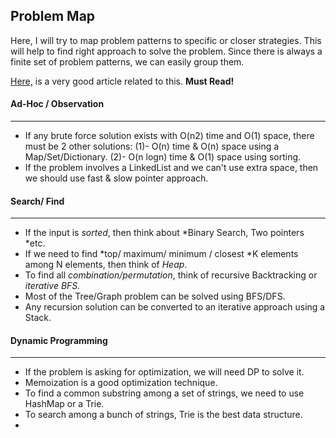 **Problem Map**
------------
Here, I will try to map problem patterns to specific or closer strategies. This will help to find right approach to solve the problem.  Since there is always a finite set of problem patterns, we can easily group them. 

[Here,](https://medium.com/better-programming/the-ultimate-strategy-to-preparing-for-the-coding-interview-ee9f7eb439f3 "Here,") is a very good article related to this. **Must Read!**

#### Ad-Hoc / Observation
------------
- If any brute force solution exists with O(n2) time and O(1) space, there must be 2 other solutions: (1)- O(n) time & O(n) space using a Map/Set/Dictionary. (2)- O(n logn) time & O(1) space using sorting.
- If the problem involves a LinkedList and we can't use extra space, then we should use fast & slow pointer approach.



#### Search/ Find
------------
- If the input is *sorted*, then think about *Binary Search, Two pointers *etc.
- If we need to find *top/ maximum/ minimum / closest *K elements among N elements, then think of *Heap*.
- To find all *combination/permutation*, think of recursive Backtracking or *iterative BFS.*
- Most of the Tree/Graph problem can be solved using BFS/DFS.
- Any recursion solution can be converted to an iterative approach using a Stack.



#### Dynamic Programming
------------
- If the problem is asking for optimization, we will need DP to solve it.
- Memoization is a good optimization technique.
- To find a common substring among a set of strings, we need to use HashMap or a Trie.
- To search among a bunch of strings, Trie is the best data structure.
- 
